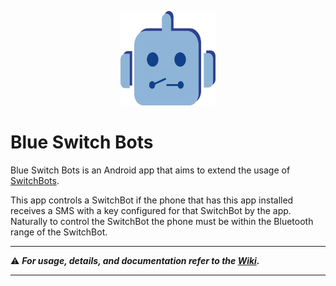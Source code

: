 <p align="center">
    <img
        width="30%"
        alt="Blue Switch Bots Logo"
        style="text-align: center;"
        src=".github/res/img/blue_switch_bots.png" />
</p>

# Blue Switch Bots

Blue Switch Bots is an Android app that aims to extend the usage of [SwitchBots](https://www.switch-bot.com/bot).

This app controls a SwitchBot if the phone that has this app installed receives a SMS with a key configured for that SwitchBot by the app. Naturally to control the SwitchBot the phone must be within the Bluetooth range of the SwitchBot.

---

:warning: **_For usage, details, and documentation refer to the [Wiki](https://github.com/iia/blue-switch-bots/wiki)._**

---
